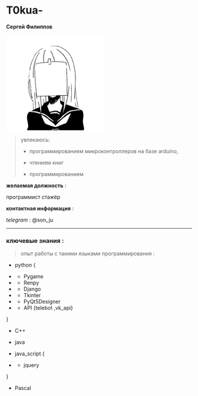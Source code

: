 # T0kua-

**Cергей Филиппов**

![ошибка](image/face.png)  
> увлекаюсь:
> *  программированием микроконтроллеров на базе arduino,
>
> *  чтением книг
>
> * программированием 

**желаемая должность** :

программист стажёр

**контактная информация** :

*telegram* : @son_ju

---

### ключевые знания :

> опыт работы с такими языками программирования :

*   python {

* * Pygame
* * Renpy
* * Django
* * Tkinter
* * PyQt5Designer
* * API {telebot ,vk_api}

}

* C++

* java

* java_script {

* * jquery

}

* Pascal
